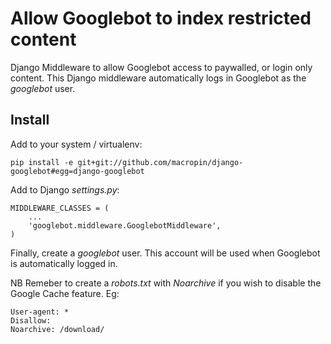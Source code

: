 # Allow Googlebot to index restricted content

Django Middleware to allow Googlebot access to paywalled, or login only content. 
This Django middleware automatically logs in Googlebot as the _googlebot_ user.

## Install

Add to your system / virtualenv:

    pip install -e git+git://github.com/macropin/django-googlebot#egg=django-googlebot

Add to Django _settings.py_:

    MIDDLEWARE_CLASSES = (
        ...
        'googlebot.middleware.GooglebotMiddleware',
    )

Finally, create a _googlebot_ user. This account will be used when Googlebot is automatically logged in.

NB Remeber to create a _robots.txt_ with _Noarchive_ if you wish to disable the Google Cache feature. Eg:

    User-agent: *
    Disallow:
    Noarchive: /download/
